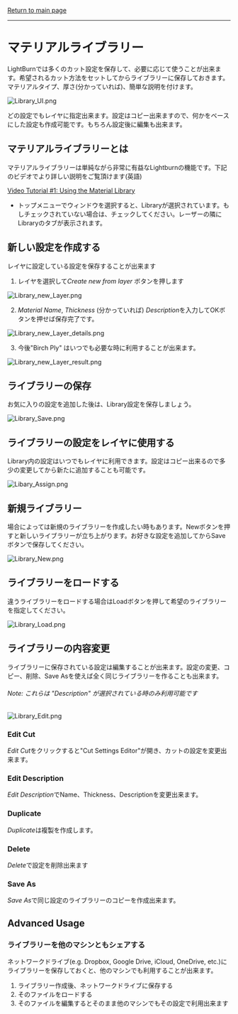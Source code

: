 [Return to main page](README.md)

----

<a name="Material Library"></a>

# マテリアルライブラリー

LightBurnでは多くのカット設定を保存して、必要に応じて使うことが出来ます。希望されるカット方法をセットしてからライブラリーに保存しておきます。マテリアルタイプ、厚さ(分かっていれば)、簡単な説明を付けます。

![Library_UI.png](/img/MaterialLibrary/Library_UI.png)

どの設定でもレイヤに指定出来ます。設定はコピー出来ますので、何かをベースにした設定も作成可能です。もちろん設定後に編集も出来ます。



## マテリアルライブラリーとは

マテリアルライブラリーは単純ながら非常に有益なLightburnの機能です。下記のビデオでより詳しい説明をご覧頂けます(英語)

[Video Tutorial #1: Using the Material Library](https://vimeo.com/257846436)

- トップメニューでウィンドウを選択すると、Libraryが選択されています。もしチェックされていない場合は、チェックしてください。レーザーの隣にLibraryのタブが表示されます。




## 新しい設定を作成する

レイヤに設定している設定を保存することが出来ます  

1. レイヤを選択して*Create new from layer* ボタンを押します

![Library_new_Layer.png](/img/MaterialLibrary/Library_new_Layer.png)



2. *Material Name*, *Thickness* (分かっていれば) *Description*を入力してOKボタンを押せば保存完了です。

![Library_new_Layer_details.png](/img/MaterialLibrary/Library_new_Layer_details.png)



3. 今後"Birch Ply" はいつでも必要な時に利用することが出来ます。

![Library_new_Layer_result.png](/img/MaterialLibrary/Library_new_Layer_result.png)





## ライブラリーの保存

お気に入りの設定を追加した後は、Library設定を保存しましょう。

![Library_Save.png](/img/MaterialLibrary/Library_Save.png)



## ライブラリーの設定をレイヤに使用する

Library内の設定はいつでもレイヤに利用できます。設定はコピー出来るので多少の変更してから新たに追加することも可能です。

![Libary_Assign.png](/img/MaterialLibrary/Libary_Assign.png)



## 新規ライブラリー

場合によっては新規のライブラリーを作成したい時もあります。Newボタンを押すと新しいライブラリーが立ち上がります。お好きな設定を追加してからSaveボタンで保存してください。

![Library_New.png](/img/MaterialLibrary/Library_New.png)



## ライブラリーをロードする

違うライブラリーをロードする場合はLoadボタンを押して希望のライブラリーを指定してください。

![Library_Load.png](/img/MaterialLibrary/Library_Load.png)



## ライブラリーの内容変更

ライブラリーに保存されている設定は編集することが出来ます。設定の変更、コピー、削除、Save Asを使えば全く同じライブラリーを作ることも出来ます。 

###### 	Note: これらは "Description" が選択されている時のみ利用可能です

![Library_Edit.png](/img/MaterialLibrary/Library_Edit.png)



### Edit Cut

*Edit Cut*をクリックすると"Cut Settings Editor"が開き、カットの設定を変更出来ます。

### Edit Description 

*Edit Description*でName、Thickness、Descriptionを変更出来ます。

### Duplicate

*Duplicate*は複製を作成します。

### Delete

*Delete*で設定を削除出来ます

### Save As

*Save As*で同じ設定のライブラリーのコピーを作成出来ます。



## Advanced Usage

### ライブラリーを他のマシンともシェアする

ネットワークドライブ(e.g. Dropbox, Google Drive, iCloud, OneDrive, etc.)にライブラリーを保存しておくと、他のマシンでも利用することが出来ます。  

1. ライブラリー作成後、ネットワークドライブに保存する  
2. そのファイルをロードする
3. そのファイルを編集するとそのまま他のマシンでもその設定で利用出来ます
